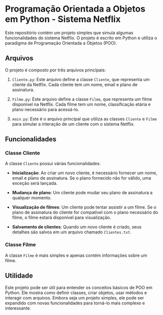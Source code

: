 # Programação Orientada a Objetos em Python - Sistema Netflix

Este repositório contém um projeto simples que simula algumas funcionalidades do sistema Netflix. O projeto é escrito em Python e utiliza o paradigma de Programação Orientada a Objetos (POO).

## Arquivos

O projeto é composto por três arquivos principais:

1. `Cliente.py`: Este arquivo define a classe `Cliente`, que representa um cliente da Netflix. Cada cliente tem um nome, email e plano de assinatura.

2. `Filme.py`: Este arquivo define a classe `Filme`, que representa um filme disponível na Netflix. Cada filme tem um nome, classificação etária e plano necessário para acessá-lo.

3. `main.py`: Este é o arquivo principal que utiliza as classes `Cliente` e `Filme` para simular a interação de um cliente com o sistema Netflix.

## Funcionalidades

### Classe Cliente

A classe `Cliente` possui várias funcionalidades:

- **Inicialização**: Ao criar um novo cliente, é necessário fornecer um nome, email e plano de assinatura. Se o plano fornecido não for válido, uma exceção será lançada.

- **Mudança de plano**: Um cliente pode mudar seu plano de assinatura a qualquer momento.

- **Visualização de filmes**: Um cliente pode tentar assistir a um filme. Se o plano de assinatura do cliente for compatível com o plano necessário do filme, o filme estará disponível para visualização.

- **Salvamento de clientes**: Quando um novo cliente é criado, seus detalhes são salvos em um arquivo chamado `Clientes.txt`.

### Classe Filme

A classe `Filme` é mais simples e apenas contém informações sobre um filme.

## Utilidade

Este projeto pode ser útil para entender os conceitos básicos de POO em Python. Ele mostra como definir classes, criar objetos, usar métodos e interagir com arquivos. Embora seja um projeto simples, ele pode ser expandido com novas funcionalidades para torná-lo mais complexo e interessante.